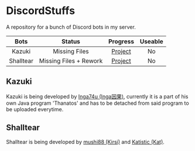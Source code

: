 # DiscordStuffs
A repository for a bunch of Discord bots in my server.

|Bots      |Status                |Progress                                                      |Useable  |
|:--------:|:--------------------:|:------------------------------------------------------------:|:-------:|
|Kazuki    |Missing Files         |[Project](https://github.com/Inga74u/DiscordStuffs/projects/2)|No       |
|Shalltear |Missing Files + Rework|[Project](https://github.com/Inga74u/DiscordStuffs/projects/1)|No       |



## Kazuki
Kazuki is being developed by [Inga74u (Inga因果)](https://github.com/inga74u), currently it is a part of his own Java program 'Thanatos' and has to be detached from said program to be uploaded everytime.



## Shalltear
Shalltear is being developed by [mushi88 (Kirsi)](https://github.com/mushi88) and [Katistic (Kat)](https://github.com/Katistic).
